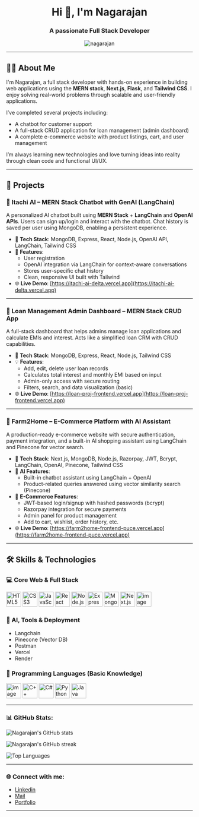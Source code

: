 <h1 align="center">Hi 👋, I'm Nagarajan</h1>
<h3 align="center">A passionate Full Stack Developer</h3>

<p align="center">
  <img src="https://komarev.com/ghpvc/?username=nagarajan&label=Profile%20views&color=0e75b6&style=flat" alt="nagarajan" />
</p>

---

## 👨‍💻 About Me

I'm Nagarajan, a full stack developer with hands-on experience in building web applications using the **MERN stack**, **Next.js**, **Flask**, and **Tailwind CSS**. I enjoy solving real-world problems through scalable and user-friendly applications.

I’ve completed several projects including:

- A chatbot for customer support
- A full-stack CRUD application for loan management (admin dashboard)
- A complete e-commerce website with product listings, cart, and user management

I’m always learning new technologies and love turning ideas into reality through clean code and functional UI/UX.

---
## 🚀 Projects

### 🧠 Itachi AI – MERN Stack Chatbot with GenAI (LangChain)
A personalized AI chatbot built using **MERN Stack** + **LangChain** and **OpenAI APIs**. Users can sign up/login and interact with the chatbot. Chat history is saved per user using MongoDB, enabling a persistent experience.

- 🔧 **Tech Stack**: MongoDB, Express, React, Node.js, OpenAI API, LangChain, Tailwind CSS  
- 🔐 **Features**:
  - User registration
  - OpenAI integration via LangChain for context-aware conversations
  - Stores user-specific chat history
  - Clean, responsive UI built with Tailwind
- 🌐 **Live Demo**: [https://itachi-ai-delta.vercel.app](https://itachi-ai-delta.vercel.app)

---

### 💼 Loan Management Admin Dashboard – MERN Stack CRUD App
A full-stack dashboard that helps admins manage loan applications and calculate EMIs and interest. Acts like a simplified loan CRM with CRUD capabilities.

- 🔧 **Tech Stack**: MongoDB, Express, React, Node.js, Tailwind CSS  
- 💡 **Features**:
  - Add, edit, delete user loan records
  - Calculates total interest and monthly EMI based on input
  - Admin-only access with secure routing
  - Filters, search, and data visualization (basic)
- 🌐 **Live Demo**: [https://loan-proj-frontend.vercel.app](https://loan-proj-frontend.vercel.app) 

---

### 🛒 Farm2Home – E-Commerce Platform with AI Assistant
A production-ready e-commerce website with secure authentication, payment integration, and a built-in AI shopping assistant using LangChain and Pinecone for vector search.

- 🔧 **Tech Stack**: Next.js, MongoDB, Node.js, Razorpay, JWT, Bcrypt, LangChain, OpenAI, Pinecone, Tailwind CSS  
- 🤖 **AI Features**:
  - Built-in chatbot assistant using LangChain + OpenAI
  - Product-related queries answered using vector similarity search (Pinecone)
- 💸 **E-Commerce Features**:
  - JWT-based login/signup with hashed passwords (bcrypt)
  - Razorpay integration for secure payments
  - Admin panel for product management
  - Add to cart, wishlist, order history, etc.
- 🌐 **Live Demo**:
[https://farm2home-frontend-puce.vercel.app](https://farm2home-frontend-puce.vercel.app)

---

## 🛠️ Skills & Technologies

### 💻 Core Web & Full Stack
<p align="left">
  <img src="https://cdn.jsdelivr.net/gh/devicons/devicon/icons/html5/html5-original.svg" alt="HTML5" width="40" height="40"/>
  <img src="https://cdn.jsdelivr.net/gh/devicons/devicon/icons/css3/css3-original.svg" alt="CSS3" width="40" height="40"/>
  <img src="https://www.svgrepo.com/show/349419/javascript.svg" alt="JavaScript" width="40" height="40"/>
  <img src="https://cdn.jsdelivr.net/gh/devicons/devicon/icons/react/react-original.svg" alt="React" width="40" height="40"/>
  <img src="https://github.com/user-attachments/assets/bf76337e-2421-4231-84f2-d18c418f3459" alt="Node.js" width="40" height="40"/>
  <img src="https://cdn.jsdelivr.net/gh/devicons/devicon/icons/express/express-original.svg" alt="Express.js" width="40" height="40"/>
  <img src="https://cdn.jsdelivr.net/gh/devicons/devicon/icons/mongodb/mongodb-original.svg" alt="MongoDB" width="40" height="40"/>
  <img src="https://cdn.jsdelivr.net/gh/devicons/devicon/icons/nextjs/nextjs-original.svg" alt="Next.js" width="40" height="40"/>
  <img width="40" height="40" alt="image" src="https://github.com/user-attachments/assets/c80a0c2c-f530-4cc4-8361-dbf4540606b5" />
</p>


### 🤖 AI, Tools & Deployment
  - Langchain
  - Pinecone (Vector DB)
  - Postman
  - Vercel
  - Render

### 🧠 Programming Languages (Basic Knowledge)
<p align="left">
  <img width="40" height="40" alt="image" src="https://github.com/user-attachments/assets/8d76c00e-2134-4b75-beae-64d4402b4a1f" />
  <img src="https://cdn.jsdelivr.net/gh/devicons/devicon/icons/cplusplus/cplusplus-original.svg" alt="C++" width="40" height="40"/>
  <img src="https://cdn.jsdelivr.net/gh/devicons/devicon/icons/csharp/csharp-original.svg" alt="C#" width="40" height="40"/>
  <img src="https://cdn.jsdelivr.net/gh/devicons/devicon/icons/python/python-original.svg" alt="Python" width="40" height="40"/>
  <img src="https://cdn.jsdelivr.net/gh/devicons/devicon/icons/java/java-original.svg" alt="Java" width="40" height="40"/>
</p>


---

### 📊 GitHub Stats:
<p align="left">
  <img src="https://github-readme-stats.vercel.app/api?username=nagarajan&show_icons=true&theme=tokyonight" alt="Nagarajan's GitHub stats" />
</p>
<p align="left">
  <img src="https://github-readme-streak-stats.herokuapp.com/?user=nagarajan&theme=tokyonight" alt="Nagarajan's GitHub streak" />
</p>
<p align="left">
  <img src="https://github-readme-stats.vercel.app/api/top-langs/?username=nagarajan&layout=compact&theme=tokyonight" alt="Top Languages" />
</p>

---

### 🌐 Connect with me:
  - <a href="https://www.linkedin.com/in/nagarajan-dev?utm_source=share&utm_campaign=share_via&utm_content=profile&utm_medium=android_app" target="_blank"> Linkedin </a>
  - <a href="mailto:nagarajanvijay69@gmail.com"> Mail</a>
  - <a href="https://portfolio-tan-eight-21.vercel.app" target="_blank"> Portfolio </a>
  
---
